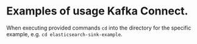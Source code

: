 # Examples of usage Kafka Connect.

When executing provided commands `cd` into the directory for the specific example, e.g. `cd elasticsearch-sink-example`. 

